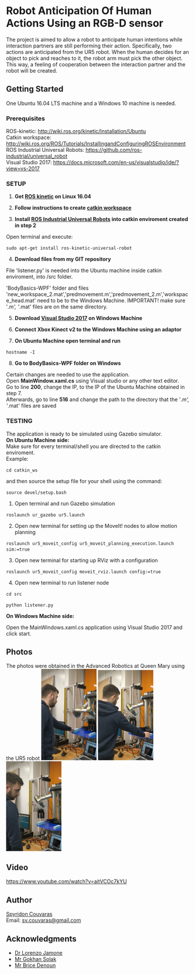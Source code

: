 # Robot Anticipation Of Human Actions Using an RGB-D sensor

The project is aimed to allow a robot to anticipate human intentions while interaction partners are still performing their action. Specifically, two actions are anticipated from the UR5 robot. When the human decides for an object to pick and reaches to it, the robot arm must pick the other object. This way, a feeling of cooperation between the interaction partner and the robot will be created.

## Getting Started

One Ubuntu 16.04 LTS machine and a Windows 10 machine is needed.


### Prerequisites

ROS-kinetic: http://wiki.ros.org/kinetic/Installation/Ubuntu  <br/>
Catkin workspace: http://wiki.ros.org/ROS/Tutorials/InstallingandConfiguringROSEnvironment  <br/>
ROS Industrial Universal Robots: https://github.com/ros-industrial/universal_robot <br/>
Visual Studio 2017: https://docs.microsoft.com/en-us/visualstudio/ide/?view=vs-2017 <br/>

### SETUP

1) **Get [ROS kinetic](http://wiki.ros.org/kinetic/Installation/Ubuntu) on Linux 16.04** <br/>

2) **Follow instructions to create [catkin workspace](http://wiki.ros.org/ROS/Tutorials/InstallingandConfiguringROSEnvironment)** <br/>

3) **Install [ROS Industrial Universal Robots](https://github.com/ros-industrial/universal_robot) into catkin enviroment created in step 2** <br/>

Open terminal and execute:
```
sudo apt-get install ros-kinetic-universal-robot
```

4) **Download files from my GIT repository** <br/>

File 'listener.py' is needed into the Ubuntu machine inside catkin enviroment, into /src folder. <br/>

'BodyBasics-WPF' folder and files 'new_workspace_2.mat','predmovement.m','predmovement_2.m','workspace_head.mat' need to be to the Windows Machine.
IMPORTANT! make sure '*.m', '*.mat' files are on the same directory.

5) **Download [Visual Studio 2017](https://docs.microsoft.com/en-us/visualstudio/ide/?view=vs-2017) on Windows Machine** <br/>

6) **Connect Xbox Kinect v2 to the Windows Machine using an adaptor** <br/>

7) **On Ubuntu Machine open terminal and run** <br/>
```
hostname -I
```

8) **Go to BodyBasics-WPF folder on Windows** <br/>

Certain changes are needed to use the application. <br/>
Open **MainWindow.xaml.cs** using Visual studio or any other text editor.<br/>
Go to line **200**, change the IP, to the IP of the Ubuntu Machine obtained in step 7. <br/>
Afterwards, go to line **516** and change the path to the directory that the '*.m', '*.mat' files are saved 
 

### TESTING

The application is ready to be simulated using Gazebo simulator. <br/>
**On Ubuntu Machine side:** <br/> 
Make sure for every terminal/shell you are directed to the catkin enviroment. <br/>
Example: <br/>
```
cd catkin_ws
```
and then source the setup file for your shell using the command:
```
source devel/setup.bash
```

1) Open terminal and run Gazebo simulation

```
roslaunch ur_gazebo ur5.launch
```

2) Open new terminal for setting up the MoveIt! nodes to allow motion planning

```
roslaunch ur5_moveit_config ur5_moveit_planning_execution.launch sim:=true
```

3) Open new terminal for starting up RViz with a configuration

```
roslaunch ur5_moveit_config moveit_rviz.launch config:=true
```

4) Open new terminal to run listener node

```
cd src
```
```
python listener.py
```


**On Windows Machine side:** <br/> 

Open the MainWindows.xaml.cs application using Visual Studio 2017 and click start. 


## Photos
The photos were obtained in the Advanced Robotics at Queen Mary using the UR5 robot
<img src="img/Pic1.jpg" height="30%" width="30%">
<img src="img/Pic2.jpg" height="30%" width="30%">
<img src="img/Pic4.jpg" height="30%" width="30%">


## Video

https://www.youtube.com/watch?v=aitVCOc7kYU


## Author

[Spyridon Couvaras](https://www.linkedin.com/in/spyridon-couvaras-8611a714a/)  <br/>
Email: sv.couvaras@gmail.com

## Acknowledgments

* [Dr Lorenzo Jamone](http://www.eecs.qmul.ac.uk/profiles/jamonelorenzo.html)
* [Mr Gokhan Solak](http://www.eecs.qmul.ac.uk/profiles/solakgokhan.html)
* [Mr Brice Denoun](http://eecs.qmul.ac.uk/profiles/denounbricedavid.html)

